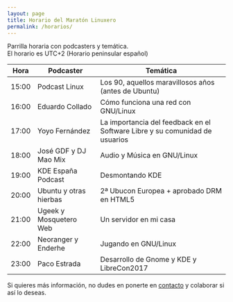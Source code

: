 ```yaml
---
layout: page
title: Horario del Maratón Linuxero
permalink: /horarios/
---
```


Parrilla horaria con podcasters y temática.  
El horario es UTC+2 (Horario peninsular español)


**Hora**| **Podcaster**           | **Temática**
------ | ------------------------- | ------------------------------------------------------------
15:00  | Podcast Linux             | Los 90, aquellos maravillosos años (antes de Ubuntu)
16:00  | Eduardo Collado           | Cómo funciona una red con GNU/Linux
17:00  | Yoyo Fernández            | La importancia del feedback en el Software Libre y su comunidad de usuarios
18:00  | José GDF y DJ Mao Mix     | Audio y Música en GNU/Linux
19:00  | KDE España Podcast        | Desmontando KDE
20:00  | Ubuntu y otras hierbas    | 2ª Ubucon Europea + aprobado DRM en HTML5
21:00  | Ugeek y Mosquetero Web    | Un servidor en mi casa
22:00  | Neoranger y Enderhe       | Jugando en GNU/Linux
23:00  | Paco Estrada              | Desarrollo de Gnome y KDE y LibreCon2017


Si quieres más información, no dudes en ponerte en [contacto](https://maratonlinuxero.github.io/contacto/) y colaborar si así lo deseas.

